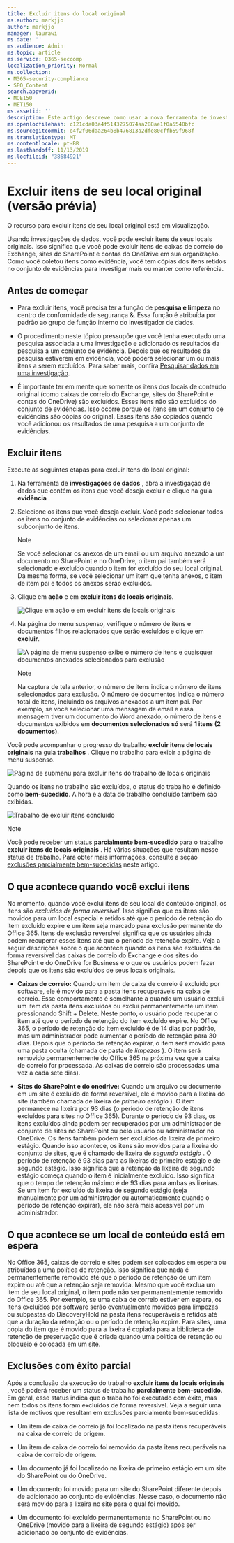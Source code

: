 ```yaml
---
title: Excluir itens do local original
ms.author: markjjo
author: markjjo
manager: laurawi
ms.date: ''
ms.audience: Admin
ms.topic: article
ms.service: O365-seccomp
localization_priority: Normal
ms.collection:
- M365-security-compliance
- SPO_Content
search.appverid:
- MOE150
- MET150
ms.assetid: ''
description: Este artigo descreve como usar a nova ferramenta de investigações de dados (visualização) no centro de conformidade & segurança para excluir itens de seus locais originais.
ms.openlocfilehash: c121cda03a4f5143275074aa288ae1f0a5548bfc
ms.sourcegitcommit: e4f2f06daa264b8b476813a2dfe80cffb59f968f
ms.translationtype: MT
ms.contentlocale: pt-BR
ms.lasthandoff: 11/13/2019
ms.locfileid: "38684921"
---
```

# <a name="delete-items-from-their-original-location-preview"></a>Excluir itens de seu local original (versão prévia)

O recurso para excluir itens de seu local original está em visualização.

Usando investigações de dados, você pode excluir itens de seus locais originais. Isso significa que você pode excluir itens de caixas de correio do Exchange, sites do SharePoint e contas do OneDrive em sua organização. Como você coletou itens como evidência, você tem cópias dos itens retidos no conjunto de evidências para investigar mais ou manter como referência.

## <a name="before-you-begin"></a>Antes de começar

- Para excluir itens, você precisa ter a função de **pesquisa e limpeza** no centro de conformidade de segurança &. Essa função é atribuída por padrão ao grupo de função interno do investigador de dados.

- O procedimento neste tópico pressupõe que você tenha executado uma pesquisa associada a uma investigação e adicionado os resultados da pesquisa a um conjunto de evidência. Depois que os resultados da pesquisa estiverem em evidência, você poderá selecionar um ou mais itens a serem excluídos. Para saber mais, confira [Pesquisar dados em uma investigação](search-for-data.md).

- É importante ter em mente que somente os itens dos locais de conteúdo original (como caixas de correio do Exchange, sites do SharePoint e contas do OneDrive) são excluídos. Esses itens não são excluídos do conjunto de evidências. Isso ocorre porque os itens em um conjunto de evidências são cópias do original. Esses itens são copiados quando você adicionou os resultados de uma pesquisa a um conjunto de evidências.

## <a name="delete-items"></a>Excluir itens

Execute as seguintes etapas para excluir itens do local original:

1. Na ferramenta de **investigações de dados** , abra a investigação de dados que contém os itens que você deseja excluir e clique na guia **evidência** .

2. Selecione os itens que você deseja excluir. Você pode selecionar todos os itens no conjunto de evidências ou selecionar apenas um subconjunto de itens.

   > [!NOTE]
   > Se você selecionar os anexos de um email ou um arquivo anexado a um documento no SharePoint e no OneDrive, o item pai também será selecionado e excluído quando o item for excluído do seu local original. Da mesma forma, se você selecionar um item que tenha anexos, o item de item pai e todos os anexos serão excluídos.
 
2. Clique em **ação** e em **excluir itens de locais originais**.

   ![Clique em ação e em excluir itens de locais originais](media/DataInvestigationsDeleteItems1.png)

3. Na página do menu suspenso, verifique o número de itens e documentos filhos relacionados que serão excluídos e clique em **excluir**.

   ![A página de menu suspenso exibe o número de itens e quaisquer documentos anexados selecionados para exclusão](media/DataInvestigationsDeleteItems2.png)

   > [!NOTE]
   > Na captura de tela anterior, o número de itens indica o número de itens selecionados para exclusão. O número de documentos indica o número total de itens, incluindo os arquivos anexados a um item pai. Por exemplo, se você selecionar uma mensagem de email e essa mensagem tiver um documento do Word anexado, o número de itens e documentos exibidos em **documentos selecionados só** será **1 itens (2 documentos)**.

Você pode acompanhar o progresso do trabalho **excluir itens de locais originais** na guia **trabalhos** . Clique no trabalho para exibir a página de menu suspenso.

![Página de submenu para excluir itens do trabalho de locais originais](media/DataInvestigationsDeleteItems3.png)

Quando os itens no trabalho são excluídos, o status do trabalho é definido como **bem-sucedido**. A hora e a data do trabalho concluído também são exibidas.

![Trabalho de excluir itens concluído](media/DataInvestigationsDeleteItems4.png)

> [!NOTE]
> Você pode receber um status **parcialmente bem-sucedido** para o trabalho **excluir itens de locais originais** . Há várias situações que resultam nesse status de trabalho. Para obter mais informações, consulte a seção [exclusões parcialmente bem-sucedidas](#partially-successful-deletions) neste artigo.

## <a name="what-happens-when-you-delete-items"></a>O que acontece quando você exclui itens

No momento, quando você exclui itens de seu local de conteúdo original, os itens são *excluídos de forma reversível*. Isso significa que os itens são movidos para um local especial e retidos até que o período de retenção do item excluído expire e um item seja marcado para exclusão permanente do Office 365. Itens de exclusão reversível significa que os usuários ainda podem recuperar esses itens até que o período de retenção expire. Veja a seguir descrições sobre o que acontece quando os itens são excluídos de forma reversível das caixas de correio do Exchange e dos sites do SharePoint e do OneDrive for Business e o que os usuários podem fazer depois que os itens são excluídos de seus locais originais.

- **Caixas de correio:** Quando um item de caixa de correio é excluído por software, ele é movido para a pasta itens recuperáveis na caixa de correio. Esse comportamento é semelhante a quando um usuário exclui um item da pasta itens excluídos ou exclui permanentemente um item pressionando Shift + Delete. Neste ponto, o usuário pode recuperar o item até que o período de retenção do item excluído expire. No Office 365, o período de retenção do item excluído é de 14 dias por padrão, mas um administrador pode aumentar o período de retenção para 30 dias. Depois que o período de retenção expirar, o item será movido para uma pasta oculta (chamada de pasta de *limpezas* ). O item será removido permanentemente do Office 365 na próxima vez que a caixa de correio for processada. As caixas de correio são processadas uma vez a cada sete dias).

- **Sites do SharePoint e do onedrive:** Quando um arquivo ou documento em um site é excluído de forma reversível, ele é movido para a lixeira do site (também chamada de lixeira de *primeiro estágio* ). O item permanece na lixeira por 93 dias (o período de retenção de itens excluídos para sites no Office 365). Durante o período de 93 dias, os itens excluídos ainda podem ser recuperados por um administrador de conjunto de sites no SharePoint ou pelo usuário ou administrador no OneDrive. Os itens também podem ser excluídos da lixeira de primeiro estágio. Quando isso acontece, os itens são movidos para a lixeira do conjunto de sites, que é chamado de lixeira de *segundo estágio* . O período de retenção é 93 dias para as lixeiras de primeiro estágio e de segundo estágio. Isso significa que a retenção da lixeira de segundo estágio começa quando o item é inicialmente excluído. Isso significa que o tempo de retenção máximo é de 93 dias para ambas as lixeiras. Se um item for excluído da lixeira de segundo estágio (seja manualmente por um administrador ou automaticamente quando o período de retenção expirar), ele não será mais acessível por um administrador.

## <a name="what-happens-if-a-content-location-is-on-hold"></a>O que acontece se um local de conteúdo está em espera

No Office 365, caixas de correio e sites podem ser colocados em espera ou atribuídos a uma política de retenção. Isso significa que nada é permanentemente removido até que o período de retenção de um item expire ou até que a retenção seja removida. Mesmo que você exclua um item de seu local original, o item pode não ser permanentemente removido do Office 365. Por exemplo, se uma caixa de correio estiver em espera, os itens excluídos por software serão eventualmente movidos para limpezas ou subpastas do DiscoveryHold na pasta itens recuperáveis e retidos até que a duração da retenção ou o período de retenção expire. Para sites, uma cópia do item que é movido para a lixeira é copiada para a biblioteca de retenção de preservação que é criada quando uma política de retenção ou bloqueio é colocada em um site.

## <a name="partially-successful-deletions"></a>Exclusões com êxito parcial

Após a conclusão da execução do trabalho **excluir itens de locais originais** , você poderá receber um status de trabalho **parcialmente bem-sucedido**. Em geral, esse status indica que o trabalho foi executado com êxito, mas nem todos os itens foram excluídos de forma reversível. Veja a seguir uma lista de motivos que resultam em exclusões parcialmente bem-sucedidas:

- Um item de caixa de correio já foi localizado na pasta itens recuperáveis na caixa de correio de origem.

- Um item de caixa de correio foi removido da pasta itens recuperáveis na caixa de correio de origem.

- Um documento já foi localizado na lixeira de primeiro estágio em um site do SharePoint ou do OneDrive.

- Um documento foi movido para um site do SharePoint diferente depois de adicionado ao conjunto de evidências. Nesse caso, o documento não será movido para a lixeira no site para o qual foi movido.

- Um documento foi excluído permanentemente no SharePoint ou no OneDrive (movido para a lixeira de segundo estágio) após ser adicionado ao conjunto de evidências.
